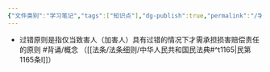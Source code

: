```yaml
---
{"文件类别":"学习笔记","tags":["知识点"],"dg-publish":true,"permalink":"/学习笔记/知识点cheese/过错原则/","dgPassFrontmatter":true,"created":"2024-09-16T22:31:09.037+08:00","updated":"2024-09-16T22:36:01.912+08:00"}
---
```


- 过错原则是指仅当致害人（加害人）具有过错的情况下才需承担损害赔偿责任的原则 #背诵/概念 （[[法条/法条细则/中华人民共和国民法典#^t1165\|民第1165条Ⅰ]]）
